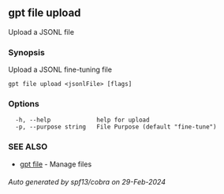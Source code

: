 ## gpt file upload

Upload a JSONL file

### Synopsis

Upload a JSONL fine-tuning file

```
gpt file upload <jsonlFile> [flags]
```

### Options

```
  -h, --help             help for upload
  -p, --purpose string   File Purpose (default "fine-tune")
```

### SEE ALSO

* [gpt file](gpt_file.md)	 - Manage files

###### Auto generated by spf13/cobra on 29-Feb-2024
